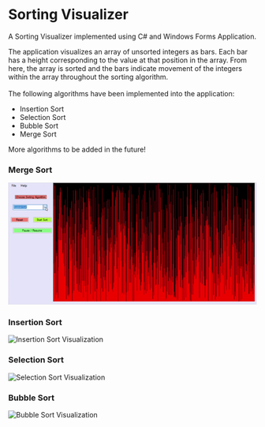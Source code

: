 # Sorting Visualizer
A Sorting Visualizer implemented using C# and Windows Forms Application.

The application visualizes an array of unsorted integers as bars. Each bar has a height corresponding to the value at that position in the array. From here, the array is sorted and the bars indicate  movement of the integers within the array throughout the sorting algorithm.
<br/> <br/>
The following algorithms have been implemented into the application:

* Insertion Sort
* Selection Sort
* Bubble Sort
* Merge Sort


More algorithms to be added in the future! 
</br>
### Merge Sort

![Merge Sort Visualization](./resources/MergeSort.gif)


### Insertion Sort

![Insertion Sort Visualization](./resources/InsertionSort.gif)



### Selection Sort


![Selection Sort Visualization](./resources/SelectionSort.gif)




### Bubble Sort


![Bubble Sort Visualization](./resources/BubbleSort.gif)
